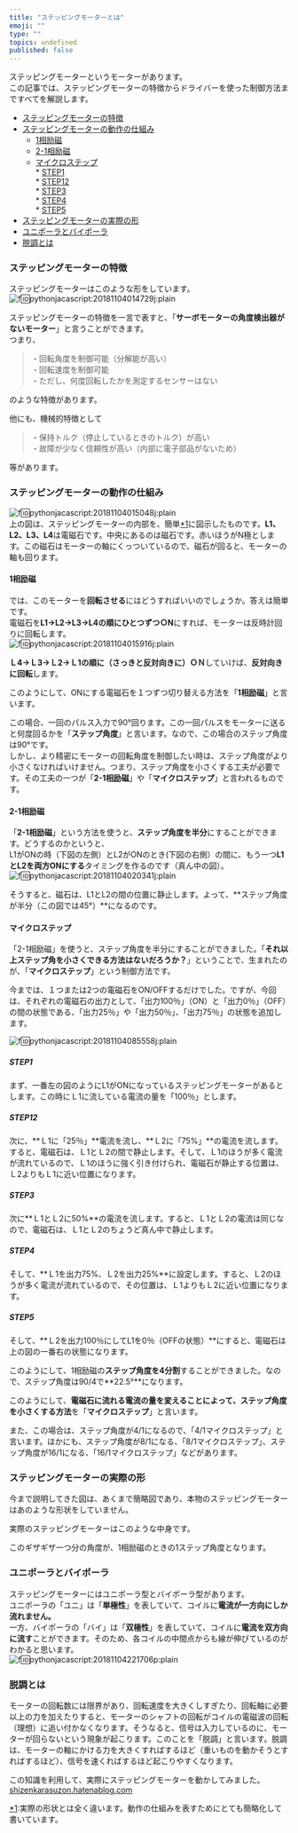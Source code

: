 ```yaml
---
title: "ステッピングモーターとは"
emoji: ""
type: ""
topics: undefined
published: false
---
```


ステッピングモーターというモーターがあります。  
この記事では、ステッピングモーターの特徴からドライバーを使った制御方法まですべてを解説します。

* [ステッピングモーターの特徴](#ステッピングモーターの特徴)
* [ステッピングモーターの動作の仕組み](#ステッピングモーターの動作の仕組み)  
   * [1相励磁](#1相励磁)  
   * [2-1相励磁](#2-1相励磁)  
   * [マイクロステップ](#マイクロステップ)  
         * [STEP1](#STEP1)  
         * [STEP12](#STEP12)  
         * [STEP3](#STEP3)  
         * [STEP4](#STEP4)  
         * [STEP5](#STEP5)
* [ステッピングモーターの実際の形](#ステッピングモーターの実際の形)
* [ユニポーラとバイポーラ](#ユニポーラとバイポーラ)
* [脱調とは](#脱調とは)

### ステッピングモーターの特徴

ステッピングモーターはこのような形をしています。  
![f:id:pythonjacascript:20181104014729j:plain](/images/ppythonjacascript2018110420181104014729.jpg "f:id:pythonjacascript:20181104014729j:plain")

ステッピングモーターの特徴を一言で表すと、「**サーボモーターの角度検出器がないモーター**」と言うことができます。  
つまり、

> ・回転角度を制御可能（分解能が高い）  
> ・回転速度を制御可能  
> ・ただし、何度回転したかを測定するセンサーはない

のような特徴があります。

他にも、機械的特徴として

> ・保持トルク（停止しているときのトルク）が高い  
> ・故障が少なく信頼性が高い（内部に電子部品がないため）

等があります。  
  
  
### ステッピングモーターの動作の仕組み

![f:id:pythonjacascript:20181104015048j:plain](/images/ppythonjacascript2018110420181104015048.jpg "f:id:pythonjacascript:20181104015048j:plain")  
上の図は、ステッピングモーターの内部を、簡単[\*1](#f-4e09bd2a "実際の形状とは全く違います。動作の仕組みを表すためにとても簡略化して書いています。")に図示したものです。**L1、L2、L3、L4**は電磁石です。中央にあるのは磁石です。赤いほうがN極とします。この磁石はモーターの軸にくっついているので、磁石が回ると、モーターの軸も回ります。  
  
  
#### 1相励磁

では、このモーターを**回転させる**にはどうすればいいのでしょうか。答えは簡単です。  
電磁石を**L1→L2→L3→L4の順にひとつずつＯN**にすれば、モーターは反時計回りに回転します。  
![f:id:pythonjacascript:20181104015916j:plain](/images/ppythonjacascript2018110420181104015916.jpg "f:id:pythonjacascript:20181104015916j:plain")  

**Ｌ4→Ｌ3→Ｌ2→Ｌ1の順に（さっきと反対向きに）ＯＮ**していけば、**反対向きに回転**します。

このようにして、ONにする電磁石を１つずつ切り替える方法を「**1相励磁**」と言います。

この場合、一回のパルス入力で90°回ります。この一回パルスをモーターに送ると何度回るかを「**ステップ角度**」と言います。なので、この場合のステップ角度は90°です。  
 しかし、より精密にモーターの回転角度を制御したい時は、ステップ角度がより小さくなければいけません。つまり、ステップ角度を小さくする工夫が必要です。その工夫の一つが「**2-1相励磁**」や「**マイクロステップ**」と言われるものです。  
  
  
#### 2-1相励磁

「**2-1相励磁**」という方法を使うと、**ステップ角度を半分**にすることができます。どうするのかというと、  
L1がONの時（下図の左側）とL2がONのとき(下図の右側）の間に、もう一つ**L1とL2を両方ONにする**タイミングを作るのです（真ん中の図）。  
![f:id:pythonjacascript:20181104020341j:plain](/images/ppythonjacascript2018110420181104020341.jpg "f:id:pythonjacascript:20181104020341j:plain")

そうすると、磁石は、L1とL2の間の位置に静止します。よって、**ステップ角度が半分（この図では45°）**になるのです。  
  
  
#### マイクロステップ

「2-1相励磁」を使うと、ステップ角度を半分にすることができました。「**それ以上ステップ角を小さくできる方法はないだろうか？**」ということで、生まれたのが、「**マイクロステップ**」という制御方法です。

今までは、１つまたは2つの電磁石をON/OFFするだけでした。ですが、今回は、それぞれの電磁石の出力として、「出力100％」（ON）と「出力0％」（OFF）の間の状態である、「出力25％」や「出力50％」、「出力75％」の状態を追加します。

![f:id:pythonjacascript:20181104085558j:plain](/images/ppythonjacascript2018110420181104085558.jpg "f:id:pythonjacascript:20181104085558j:plain")

##### STEP1

まず、一番左の図のようにL1がONになっているステッピングモーターがあるとします。この時にＬ1に流している電流の量を「100％」とします。

##### STEP12

次に、**Ｌ1に「25％」**電流を流し、**Ｌ2に「75%」**の電流を流します。すると、電磁石は、Ｌ1とＬ2の間で静止します。そして、Ｌ1のほうが多く電流が流れているので、Ｌ1のほうに強く引き付けられ、電磁石が静止する位置は、Ｌ2よりもＬ1に近い位置になります。

##### STEP3

次に**Ｌ1とＬ2に50%**の電流を流します。すると、Ｌ1とＬ2の電流は同じなので、電磁石は、Ｌ1とＬ2のちょうど真ん中で静止します。

##### STEP4

そして、**Ｌ1を出力75%、Ｌ2を出力25%**に設定します。すると、Ｌ2のほうが多く電流が流れているので、その位置は、Ｌ1よりもＬ2に近い位置になります。

##### STEP5

そして、**Ｌ2を出力100％にしてL1を0％（OFFの状態）**にすると、電磁石は上の図の一番右の状態になります。
  
  
このようにして、1相励磁の**ステップ角度を4分割**することができました。なので、ステップ角度は90/4で**22.5°**になります。

このようにして、**電磁石に流れる電流の量を変えることによって、ステップ角度を小さくする方法**を「**マイクロステップ**」と言います。

また、この場合は、ステップ角度が4/1になるので、「4/1マイクロステップ」と言います。ほかにも、ステップ角度が8/1になる、「8/1マイクロステップ」、ステップ角度が16/1になる、「16/1マイクロステップ」などがあります。  
  
  
### ステッピングモーターの実際の形

今まで説明してきた図は、あくまで簡略図であり、本物のステッピングモーターはあのような形状をしていません。

実際のステッピングモーターはこのような中身です。

  
このギザギザ一つ分の角度が、1相励磁のときの1ステップ角度となります。  
  
  
### ユニポーラとバイポーラ

ステッピングモーターにはユニポーラ型とバイポーラ型があります。  
ユニポーラの「ユニ」は「**単極性**」を表していて、コイルに**電流が一方向にしか流れません。**  
一方、バイポーラの「バイ」は「**双極性**」を表していて、コイルに**電流を双方向に流す**ことができます。そのため、各コイルの中間点からも線が伸びているのがわかると思います。  
![f:id:pythonjacascript:20181104221706p:plain](/images/ppythonjacascript2018110420181104221706.png "f:id:pythonjacascript:20181104221706p:plain")

  
### 脱調とは

モーターの回転数には限界があり、回転速度を大きくしすぎたり、回転軸に必要以上の力を加えたりすると、モーターのシャフトの回転がコイルの電磁波の回転（理想）に追い付かなくなります。そうなると、信号は入力しているのに、モーターが回らないという現象が起こります。このことを「脱調」と言います。脱調は、モーターの軸にかける力を大きくすればするほど（重いものを動かそうとすればするほど）、信号を速くればするほど起こりやすくなります。
  
  
この知識を利用して、実際にステッピングモーターを動かしてみました。  
[shizenkarasuzon.hatenablog.com](https://shizenkarasuzon.hatenablog.com/entry/2018/11/04/234157)

[\*1](#fn-4e09bd2a):実際の形状とは全く違います。動作の仕組みを表すためにとても簡略化して書いています。